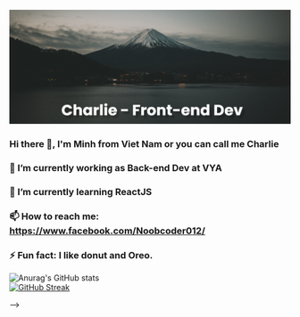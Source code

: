 ![Supporter09](https://github.com/Supporter09/Supporter09/blob/main/banner.png)
### Hi there 👋, I'm Minh from Viet Nam or you can call me Charlie
### 🔭 I’m currently working as Back-end Dev at VYA
### 🌱 I’m currently learning ReactJS
### 📫 How to reach me: https://www.facebook.com/Noobcoder012/
### ⚡ Fun fact: I like donut and Oreo.

![Anurag's GitHub stats](https://github-readme-stats.vercel.app/api?username=Supporter09&show_icons=true&theme=tokyonight&hide_border=true)
<br/>
[![GitHub Streak](http://github-readme-streak-stats.herokuapp.com?user=Supporter09&theme=dark&hide_border=true)](https://git.io/streak-stats)




-->
<!--
**Supporter09/Supporter09** is a ✨ _special_ ✨ repository because its `README.md` (this file) appears on your GitHub profile.

Here are some ideas to get you started:

- 🔭 I’m currently working on ...
- 🌱 I’m currently learning ...
- 👯 I’m looking to collaborate on ...
- 🤔 I’m looking for help with ...
- 💬 Ask me about ...
- 📫 How to reach me: ...
- 😄 Pronouns: ...
- ⚡ Fun fact: ...
-->
